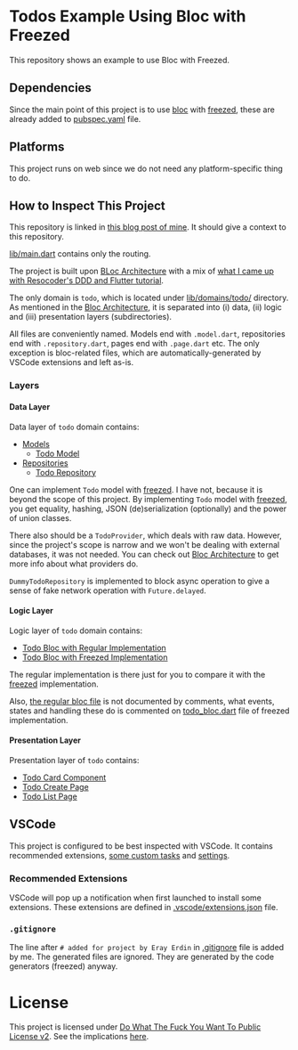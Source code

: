 # Todos Example Using Bloc with Freezed

This repository shows an example to use Bloc with Freezed.

## Dependencies

Since the main point of this project is to use [bloc][bloc_homepage] with [freezed][freezed_pubdev], these are already added to [pubspec.yaml](./pubspec.yaml) file.

[bloc_homepage]: https://bloclibrary.dev/
[freezed_pubdev]: https://pub.dev/packages/freezed

## Platforms

This project runs on web since we do not need any platform-specific thing to do.

## How to Inspect This Project

This repository is linked in [this blog post of mine](). It should give a context to this repository.

[lib/main.dart](./lib/main.dart) contains only the routing.

The project is built upon [BLoc Architecture][bloc_arch] with a mix of [what I came up with Resocoder's DDD and Flutter tutorial](https://resocoder.com/2020/03/09/flutter-firebase-ddd-course-1-domain-driven-design-principles/).

[bloc_arch]: https://bloclibrary.dev/#/architecture

The only domain is `todo`, which is located under [lib/domains/todo/](./lib/domains/todo/) directory. As mentioned in the [Bloc Architecture][bloc_arch], it is separated into (i) data, (ii) logic and (iii) presentation layers (subdirectories).

All files are conveniently named. Models end with `.model.dart`, repositories end with `.repository.dart`, pages end with `.page.dart` etc. The only exception is bloc-related files, which are automatically-generated by VSCode extensions and left as-is.

### Layers

#### Data Layer

Data layer of `todo` domain contains:

 - [Models][models_dir]
   - [Todo Model][todo_model_file]
 - [Repositories][repositories_dir]
   - [Todo Repository][todo_repository_file]

One can implement `Todo` model with [freezed][freezed_pubdev]. I have not, because it is beyond the scope of this project. By implementing `Todo` model with [freezed][freezed_pubdev], you get equality, hashing, JSON (de)serialization (optionally) and the power of union classes.

There also should be a `TodoProvider`, which deals with raw data. However, since the project's scope is narrow and we won't be dealing with external databases, it was not needed. You can check out [Bloc Architecture][bloc_arch] to get more info about what providers do.

`DummyTodoRepository` is implemented to block async operation to give a sense of fake network operation with `Future.delayed`.

[models_dir]: ./lib/domains/todo/data/models/
[todo_model_file]: ./lib/domains/todo/data/models/todo.model.dart
[repositories_dir]: ./lib/domains/todo/data/repositories/
[todo_repository_file]: ./lib/domains/todo/data/repositories/todo.repository.dart

#### Logic Layer

Logic layer of `todo` domain contains:
 - [Todo Bloc with Regular Implementation][todo_bloc_regular_dir]
 - [Todo Bloc with Freezed Implementation][todo_bloc_freezed_dir]

The regular implementation is there just for you to compare it with the [freezed][freezed_pubdev] implementation.

Also, [the regular bloc file][regular_todo_bloc_file] is not documented by comments, what events, states and handling these do is commented on [todo_bloc.dart][freezed_todo_bloc_file] file of freezed implementation.

[todo_bloc_regular_dir]: ./lib/domains/todo/logic/todo_bloc_regular/
[todo_bloc_freezed_dir]: ./lib/domains/todo/logic/todo_bloc_freezed/
[regular_todo_bloc_file]: ./lib/domains/todo/logic/todo_bloc_regular/todo_bloc.dart
[freezed_todo_bloc_file]: ./lib/domains/todo/logic/todo_bloc_freezed/todo_bloc.dart

#### Presentation Layer

Presentation layer of `todo` contains:

 - [Todo Card Component][todo_card_component_file]
 - [Todo Create Page][todo_create_page_file]
 - [Todo List Page][todo_list_page_file]

[todo_card_component_file]: ./lib/domains/todo/presentation/components/todo_card/todo_card.component.dart
[todo_create_page_file]: ./lib/domains/todo/presentation/pages/todo_create/todo_create.page.dart
[todo_list_page_file]: ./lib/domains/todo/presentation/pages/todo_list/todo_list.page.dart

## VSCode

This project is configured to be best inspected with VSCode. It contains recommended extensions, [some custom tasks](./.vscode/tasks.json) and [settings](./.vscode/settings.json).

### Recommended Extensions

VSCode will pop up a notification when first launched to install some extensions. These extensions are defined in [.vscode/extensions.json](./.vscode/extensions.json) file.

### `.gitignore`

The line after `# added for project by Eray Erdin` in [.gitignore](./.gitignore) file is added by me. The generated files are ignored. They are generated by the code generators (freezed) anyway.

# License

This project is licensed under [Do What The Fuck You Want To Public License v2](LICENSE). See the implications [here](https://tldrlegal.com/license/do-wtf-you-want-to-public-license-v2-(wtfpl-2.0)).